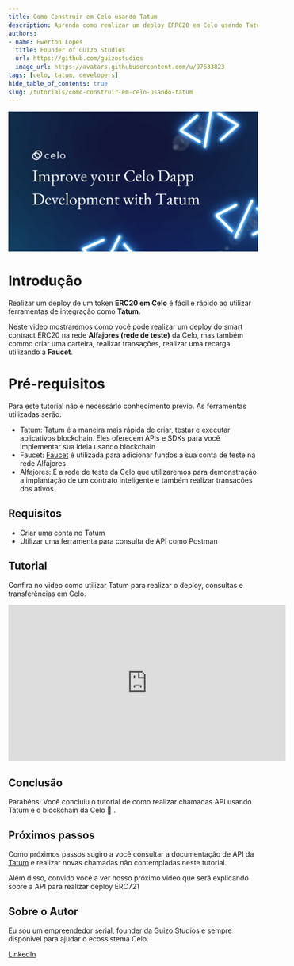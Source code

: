 ```yaml
---
title: Como Construir em Celo usando Tatum
description: Aprenda como realizar um deploy ERRC20 em Celo usando Tatum
authors:
- name: Ewerton Lopes
  title: Founder of Guizo Studios
  url: https://github.com/guizostudios
  image_url: https://avatars.githubusercontent.com/u/97633823
tags: [celo, tatum, developers]
hide_table_of_contents: true
slug: /tutorials/como-construir-em-celo-usando-tatum
---
```


![header](../../src/data-tutorials/showcase/beginner/como-construir-em-celo-usando-tatum.png)

# Introdução

Realizar um deploy de um token **ERC20 em Celo** é fácil e rápido ao utilizar ferramentas de integração como **Tatum**.

Neste video mostraremos como você pode realizar um deploy do smart contract ERC20 na rede **Alfajores (rede de teste)** da Celo, mas também commo criar uma carteira, realizar transações, realizar uma recarga utilizando a **Faucet**.

# Pré-requisitos

Para este tutorial não é necessário conhecimento prévio. As ferramentas utilizadas serão:

- Tatum: [Tatum](https://tatum.io/) é a maneira mais rápida de criar, testar e executar aplicativos blockchain. Eles oferecem APIs e SDKs para você implementar sua ideia usando blockchain
- Faucet: [Faucet](https://celo.org/developers/faucet) é utilizada para adicionar fundos a sua conta de teste na rede Alfajores
- Alfajores: É a rede de teste da Celo que utilizaremos para demonstração a implantação de um contrato inteligente e também realizar transações dos ativos

## Requisitos

- Criar uma conta no Tatum
- Utilizar uma ferramenta para consulta de API como Postman

## Tutorial

Confira no video como utilizar Tatum para realizar o deploy, consultas e transferências em Celo.

<iframe width="560" height="315" src="https://www.youtube.com/embed/XXDWaloLmvs" title="YouTube video player" frameborder="0" allow="accelerometer; autoplay; clipboard-write; encrypted-media; gyroscope; picture-in-picture; web-share" allowfullscreen></iframe>

## Conclusão

Parabéns! Você concluiu o tutorial de como realizar chamadas API usando Tatum e o blockchain da Celo 🎉 .

## Próximos passos

Como próximos passos sugiro a você consultar a documentação de API da [Tatum](https://apidoc.tatum.io/) e realizar novas chamadas não contempladas neste tutorial.

Além disso, convido você a ver nosso próximo video que será explicando sobre a API para realizar deploy ERC721

## Sobre o Autor

Eu sou um empreendedor serial, founder da Guizo Studios e sempre disponível para ajudar o ecossistema Celo.

[LinkedIn](https://www.linkedin.com/in/ewertonlopes/)

